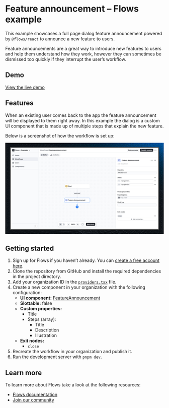 # Feature announcement – Flows example

This example showcases a full page dialog feature announcement powered by `@flows/react` to announce a new feature to users.

Feature announcements are a great way to introduce new features to users and help them understand how they work, however they can sometimes be dismissed too quickly if they interrupt the user’s workflow.

## Demo

[View the live demo](https://flows.sh/examples/feature-announcement)

## Features

When an existing user comes back to the app the feature announcement will be displayed to them right away. In this example the dialog is a custom UI component that is made up of multiple steps that explain the new feature.

Below is a screenshot of how the workflow is set up:

![Workflow](./workflow.png)

## Getting started

1. Sign up for Flows if you haven’t already. You can [create a free account here](https://app.flows.sh/signup).
2. Clone the repository from GitHub and install the required dependencies in the project directory.
3. Add your organization ID in the [`providers.tsx`](./src/app/providers.tsx) file.
4. Create a new component in your organization with the following configuration:
   - **UI component:** [FeatureAnnouncement](./src/components/feature-announcement.tsx)
   - **Slottable:** false
   - **Custom properties:**
     - Title
     - Steps (array):
       - Title
       - Description
       - Illustration
   - **Exit nodes:**
     - `close`
5. Recreate the workflow in your organization and publish it.
6. Run the development server with `pnpm dev`.

## Learn more

To learn more about Flows take a look at the following resources:

- [Flows documentation](https://flows.sh/docs)
- [Join our community](https://flows.sh/join-slack)
